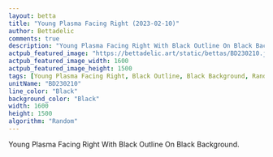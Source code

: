 ```yaml
---
layout: betta
title: "Young Plasma Facing Right (2023-02-10)"
author: Bettadelic
comments: true
description: "Young Plasma Facing Right With Black Outline On Black Background."
actpub_featured_image: "https://bettadelic.art/static/bettas/BD230210.jpg"
actpub_featured_image_width: 1600
actpub_featured_image_height: 1500
tags: [Young Plasma Facing Right, Black Outline, Black Background, Random Algorithm, February 2023]
unitName: "BD230210"
line_color: "Black"
background_color: "Black"
width: 1600
height: 1500
algorithm: "Random"
---
```


Young Plasma Facing Right With Black Outline On Black Background.
